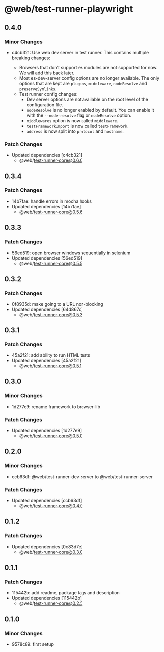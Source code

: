 # @web/test-runner-playwright

## 0.4.0

### Minor Changes

- c4cb321: Use web dev server in test runner. This contains multiple breaking changes:

  - Browsers that don't support es modules are not supported for now. We will add this back later.
  - Most es-dev-server config options are no longer available. The only options that are kept are `plugins`, `middleware`, `nodeResolve` and `preserveSymlinks`.
  - Test runner config changes:
    - Dev server options are not available on the root level of the configuration file.
    - `nodeResolve` is no longer enabled by default. You can enable it with the `--node-resolve` flag or `nodeResolve` option.
    - `middlewares` option is now called `middleware`.
    - `testFrameworkImport` is now called `testFramework`.
    - `address` is now split into `protocol` and `hostname`.

### Patch Changes

- Updated dependencies [c4cb321]
  - @web/test-runner-core@0.6.0

## 0.3.4

### Patch Changes

- 14b7fae: handle errors in mocha hooks
- Updated dependencies [14b7fae]
  - @web/test-runner-core@0.5.6

## 0.3.3

### Patch Changes

- 56ed519: open browser windows sequentially in selenium
- Updated dependencies [56ed519]
  - @web/test-runner-core@0.5.5

## 0.3.2

### Patch Changes

- 0f8935d: make going to a URL non-blocking
- Updated dependencies [64d867c]
  - @web/test-runner-core@0.5.3

## 0.3.1

### Patch Changes

- 45a2f21: add ability to run HTML tests
- Updated dependencies [45a2f21]
  - @web/test-runner-core@0.5.1

## 0.3.0

### Minor Changes

- 1d277e9: rename framework to browser-lib

### Patch Changes

- Updated dependencies [1d277e9]
  - @web/test-runner-core@0.5.0

## 0.2.0

### Minor Changes

- ccb63df: @web/test-runner-dev-server to @web/test-runner-server

### Patch Changes

- Updated dependencies [ccb63df]
  - @web/test-runner-core@0.4.0

## 0.1.2

### Patch Changes

- Updated dependencies [0c83d7e]
  - @web/test-runner-core@0.3.0

## 0.1.1

### Patch Changes

- 115442b: add readme, package tags and description
- Updated dependencies [115442b]
  - @web/test-runner-core@0.2.5

## 0.1.0

### Minor Changes

- 9578c89: first setup
